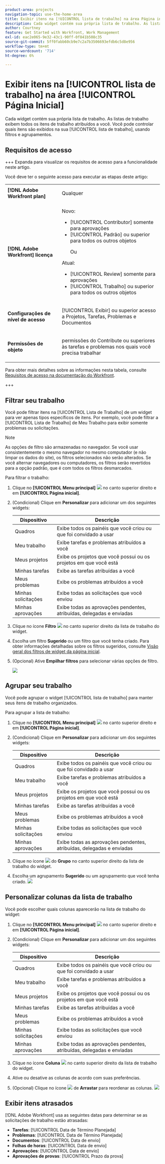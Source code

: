 ```yaml
---
product-area: projects
navigation-topic: use-the-home-area
title: Exibir itens na [!UICONTROL lista de trabalho] na área Página inicial
description: Cada widget contém sua própria lista de trabalho. As listas de trabalho exibem todos os itens de trabalho atribuídos a você. Você pode controlar quais itens são exibidos na sua [!UICONTROL lista de trabalho], usando filtros e agrupamentos.
author: Courtney
feature: Get Started with Workfront, Work Management
exl-id: eac2e065-9e32-43c1-90ff-0f841b508c35
source-git-commit: 5ff0fabb60cb9e7c2a7b3506693efdb6c5d8e956
workflow-type: tm+mt
source-wordcount: '714'
ht-degree: 6%

---
```


# Exibir itens na [!UICONTROL lista de trabalho] na área [!UICONTROL Página Inicial]

<!-- Audited: 1/2024 -->

Cada widget contém sua própria lista de trabalho. As listas de trabalho exibem todos os itens de trabalho atribuídos a você. Você pode controlar quais itens são exibidos na sua [!UICONTROL lista de trabalho], usando filtros e agrupamentos.

## Requisitos de acesso

+++ Expanda para visualizar os requisitos de acesso para a funcionalidade neste artigo.

Você deve ter o seguinte acesso para executar as etapas deste artigo:

<table style="table-layout:auto"> 
 <col> 
 </col> 
 <col> 
 </col> 
 <tbody> 
  <tr> 
   <td role="rowheader"><strong>[!DNL Adobe Workfront plan]</strong></td> 
   <td> <p>Qualquer</p> </td> 
  </tr> 
  <tr> 
   <td role="rowheader"><strong>[!DNL Adobe Workfront] licença</strong></td> 
   <td> <p>Novo:</p><ul><li>[!UICONTROL Contributor] somente para aprovações</li> <li>[!UICONTROL Padrão] ou superior para todos os outros objetos</li> <p>Ou</p> 
  </ul><p>Atual:</p><ul><li>[!UICONTROL Review] somente para aprovações</li> <li>[!UICONTROL Trabalho] ou superior para todos os outros objetos</li> </td> 
  </tr> </ul>
  <tr> 
   <td role="rowheader"><strong>Configurações de nível de acesso</strong></td> 
   <td> <p>[!UICONTROL Exibir] ou superior acesso a Projetos, Tarefas, Problemas e Documentos</p> </td> 
  </tr> 
  <tr> 
   <td role="rowheader"><strong>Permissões de objeto</strong></td> 
   <td> <p>permissões do Contribute ou superiores às tarefas e problemas nos quais você precisa trabalhar</p>  </td> 
  </tr> 
 </tbody> 
</table>

Para obter mais detalhes sobre as informações nesta tabela, consulte [Requisitos de acesso na documentação do Workfront](/help/quicksilver/administration-and-setup/add-users/access-levels-and-object-permissions/access-level-requirements-in-documentation.md).

+++

## Filtrar seu trabalho

Você pode filtrar itens na [!UICONTROL Lista de Trabalho] de um widget para ver apenas tipos específicos de itens. Por exemplo, você pode filtrar a [!UICONTROL Lista de Trabalho] de Meu Trabalho para exibir somente problemas ou solicitações.

>[!NOTE]
>
>As opções de filtro são armazenadas no navegador. Se você usar consistentemente o mesmo navegador no mesmo computador (e não limpar os dados do site), os filtros selecionados não serão alterados. Se você alternar navegadores ou computadores, os filtros serão revertidos para a opção padrão, que é com todos os filtros desmarcados.

Para filtrar o trabalho:

1. Clique no **[!UICONTROL Menu principal]** ![](assets/main-menu-icon.png) no canto superior direito e em **[!UICONTROL Página inicial]**.
1. (Condicional) Clique em **Personalizar** para adicionar um dos seguintes widgets:

   | Dispositivo | Descrição |
   |--------------|---------------------------------------------------------------------------------------------------|
   | Quadros | Exibe todos os painéis que você criou ou que foi convidado a usar |
   | Meu trabalho | Exibe tarefas e problemas atribuídos a você |
   | Meus projetos | Exibe os projetos que você possui ou os projetos em que você está |
   | Minhas tarefas | Exibe as tarefas atribuídas a você |
   | Meus problemas | Exibe os problemas atribuídos a você |
   | Minhas solicitações | Exibe todas as solicitações que você enviou |
   | Minhas aprovações | Exibe todas as aprovações pendentes, atribuídas, delegadas e enviadas |

1. Clique no ícone **Filtro** ![](assets/filter-nwepng.png) no canto superior direito da lista de trabalho do widget.
1. Escolha um filtro **Sugerido** ou um filtro que você tenha criado.
Para obter informações detalhadas sobre os filtros sugeridos, consulte [Visão geral dos filtros de widget da página inicial](/help/quicksilver/workfront-basics/using-home/using-the-home-area/widget-filter-overview-home.md).
1. (Opcional) Ative **Empilhar filtros** para selecionar várias opções de filtro.

   ![](assets/my-task-filter-open.png)


## Agrupar seu trabalho

Você pode agrupar o widget [!UICONTROL lista de trabalho] para manter seus itens de trabalho organizados.

Para agrupar a lista de trabalho:

1. Clique no **[!UICONTROL Menu principal]** ![](assets/main-menu-icon.png) no canto superior direito e em **[!UICONTROL Página inicial]**.
1. (Condicional) Clique em **Personalizar** para adicionar um dos seguintes widgets:

   | Dispositivo | Descrição |
   |--------------|---------------------------------------------------------------------------------------------------|
   | Quadros | Exibe todos os painéis que você criou ou que foi convidado a usar |
   | Meu trabalho | Exibe tarefas e problemas atribuídos a você |
   | Meus projetos | Exibe os projetos que você possui ou os projetos em que você está |
   | Minhas tarefas | Exibe as tarefas atribuídas a você |
   | Meus problemas | Exibe os problemas atribuídos a você |
   | Minhas solicitações | Exibe todas as solicitações que você enviou |
   | Minhas aprovações | Exibe todas as aprovações pendentes, atribuídas, delegadas e enviadas |

1. Clique no ícone ![](assets/group-icon.png) do **Grupo** no canto superior direito da lista de trabalho do widget.
1. Escolha um agrupamento **Sugerido** ou um agrupamento que você tenha criado.
   ![](assets/grouping-expanded.png)


## Personalizar colunas da lista de trabalho

Você pode escolher quais colunas aparecerão na lista de trabalho do widget:

1. Clique no **[!UICONTROL Menu principal]** ![](assets/main-menu-icon.png) no canto superior direito e em **[!UICONTROL Página inicial]**.
1. (Condicional) Clique em **Personalizar** para adicionar um dos seguintes widgets:

   | Dispositivo | Descrição |
   |--------------|---------------------------------------------------------------------------------------------------|
   | Quadros | Exibe todos os painéis que você criou ou que foi convidado a usar |
   | Meu trabalho | Exibe tarefas e problemas atribuídos a você |
   | Meus projetos | Exibe os projetos que você possui ou os projetos em que você está |
   | Minhas tarefas | Exibe as tarefas atribuídas a você |
   | Meus problemas | Exibe os problemas atribuídos a você |
   | Minhas solicitações | Exibe todas as solicitações que você enviou |
   | Minhas aprovações | Exibe todas as aprovações pendentes, atribuídas, delegadas e enviadas |

1. Clique no ícone **Coluna** ![](assets/column-icon.png) no canto superior direito da lista de trabalho do widget.
1. Ative ou desative as colunas de acordo com suas preferências.
1. (Opcional) Clique no ícone ![](assets/drag-icon.png) de **Arrastar** para reordenar as colunas.
   ![](assets/columns-expanded.png)


## Exibir itens atrasados

[!DNL Adobe Workfront] usa as seguintes datas para determinar se as solicitações de trabalho estão atrasadas:

* **Tarefas**: [!UICONTROL Data de Término Planejada]
* **Problemas**: [!UICONTROL Data de Término Planejada]
* **Documentos**: [!UICONTROL Data de envio]
* **Folhas de horas**: [!UICONTROL Data de envio]
* **Aprovações**: [!UICONTROL Data de envio]
* **Aprovações de provas**: [!UICONTROL Prazo da prova]




